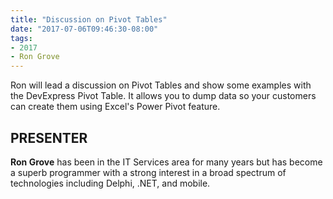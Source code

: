 ```yaml
---
title: "Discussion on Pivot Tables"
date: "2017-07-06T09:46:30-08:00"
tags:
- 2017
- Ron Grove
---
```


Ron will lead a discussion on Pivot Tables and show some examples with the DevExpress Pivot Table. It allows you to dump data so your customers can create them using Excel's Power Pivot feature.

## PRESENTER ##

**Ron Grove** has been in the IT Services area for many years but has become a superb programmer with a strong interest in a broad spectrum of technologies including Delphi, .NET, and mobile.
